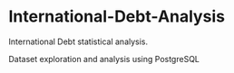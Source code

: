 # International-Debt-Analysis
International Debt statistical analysis.

Dataset exploration and analysis using PostgreSQL
